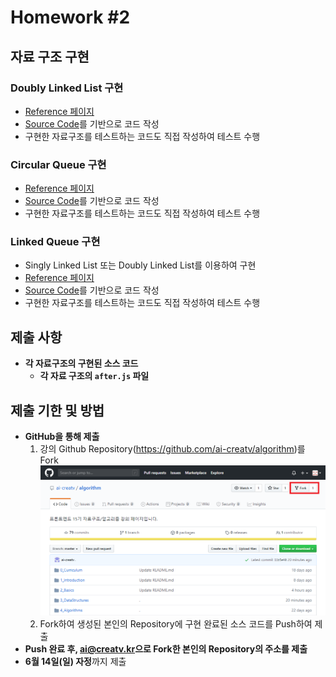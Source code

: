 # Homework #2

## 자료 구조 구현

### Doubly Linked List 구현

- [Reference 페이지](https://github.com/ai-creatv/algorithm/tree/master/3_DataStructures/3_4_LinkedLists)
- [Source Code](https://github.com/ai-creatv/algorithm/blob/master/3_DataStructures/3_4_LinkedLists/src/DLL/after.js)를 기반으로 코드 작성
- 구현한 자료구조를 테스트하는 코드도 직접 작성하여 테스트 수행

### Circular Queue 구현

- [Reference 페이지](https://github.com/ai-creatv/algorithm/tree/master/3_DataStructures/3_6_Queues)
- [Source Code](https://github.com/ai-creatv/algorithm/blob/master/3_DataStructures/3_6_Queues/src/circularQ/after.js)를 기반으로 코드 작성
- 구현한 자료구조를 테스트하는 코드도 직접 작성하여 테스트 수행

### Linked Queue 구현

- Singly Linked List 또는 Doubly Linked List를 이용하여 구현
- [Reference 페이지](https://github.com/ai-creatv/algorithm/tree/master/3_DataStructures/3_6_Queues)
- [Source Code](https://github.com/ai-creatv/algorithm/blob/master/3_DataStructures/3_6_Queues/src/linkedQ/after.js)를 기반으로 코드 작성
- 구현한 자료구조를 테스트하는 코드도 직접 작성하여 테스트 수행

## 제출 사항

- **각 자료구조의 구현된 소스 코드**
  - **각 자료 구조의 `after.js` 파일**

## 제출 기한 및 방법

- **GitHub을 통해 제출**
  1. 강의 Github Repository(<https://github.com/ai-creatv/algorithm>)를 Fork
  ![Fork](img/1.png)
  1. Fork하여 생성된 본인의 Repository에 구현 완료된 소스 코드를 Push하여 제출
- **Push 완료 후, <ai@creatv.kr>으로 Fork한 본인의 Repository의 주소를 제출**
- **6월 14일(일) 자정**까지 제출

